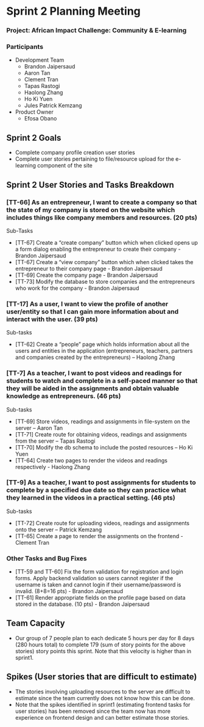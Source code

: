 # Sprint 2 Planning Meeting
### Project: African Impact Challenge: Community & E-learning

### Participants
  - Development Team
    - Brandon Jaipersaud
    - Aaron Tan
    - Clement Tran
    - Tapas Rastogi
    - Haolong Zhang
    - Ho Ki Yuen
    - Jules Patrick Kemzang
  - Product Owner
    - Efosa Obano

## Sprint 2 Goals
- Complete company profile creation user stories 
- Complete user stories pertaining to file/resource upload for the e-learning component of the site


## Sprint 2 User Stories and Tasks Breakdown


### [TT-66] As an entrepreneur, I want to create a company so that the state of my company is stored on the website which includes things like company members and resources. (20 pts)
Sub-Tasks
* [TT-67] Create a “create company” button which when clicked opens up a form dialog enabling the entrepreneur to create their company - Brandon Jaipersaud
* [TT-67] Create a “view company” button which when clicked takes the entrepreneur to their company page - Brandon Jaipersaud
* [TT-69] Create the company page - Brandon Jaipersaud
* [TT-73] Modify the database to store companies and the entrepreneurs who work for the company - Brandon Jaipersaud

### [TT-17] As a user, I want to view the profile of another user/entity so that I can gain more information about and interact with the user. (39 pts)
Sub-tasks
* [TT-62] Create a “people” page which holds information about all the users and entities in the application (entrepreneurs, teachers, partners and companies created by the entrepreneurs)  – Haolong Zhang


### [TT-7] As a teacher, I want to post videos and readings for students to watch and complete in a self-paced manner so that they will be aided in the assignments and obtain valuable knowledge as entrepreneurs. (46 pts)
Sub-tasks
* [TT-69] Store videos, readings and assignments in file-system on the server  – Aaron Tan
* [TT-71] Create route for obtaining videos, readings and assignments from the server – Tapas Rastogi
* [TT-70] Modify the db schema to include the posted resources – Ho Ki Yuen
* [TT-64] Create two pages to render the videos and readings respectively - Haolong Zhang

### [TT-9] As a teacher, I want to post assignments for students to complete by a specified due date so they can practice what they learned in the videos in a practical setting.  (46 pts)
Sub-tasks
* [TT-72] Create route for uploading videos, readings and assignments onto the server – Patrick Kemzang
* [TT-65] Create a page to render the assignments on the frontend - Clement Tran

### Other Tasks and Bug Fixes

* [TT-59 and TT-60] Fix the form validation for registration and login forms. Apply backend validation so users cannot register if the username is taken and cannot login if their username/password is invalid. (8+8=16 pts) - Brandon Jaipersaud 
* [TT-61] Render appropriate fields on the profile page based on data stored in the database. (10 pts) - Brandon Jaipersaud



## Team Capacity
* Our group of 7 people plan to each dedicate 5 hours per day for 8 days (280 hours total) to complete 179 (sum of story points for the above stories) story points this sprint. Note that this velocity is higher than in sprint1.

## Spikes (User stories that are difficult to estimate)
* The stories involving uploading resources to the server are difficult to estimate since the team currently does not know how this can be done.
* Note that the spikes identified in sprint1 (estimating frontend tasks for user stories) has been removed since the team now has more experience on frontend design and can better estimate those stories. 






